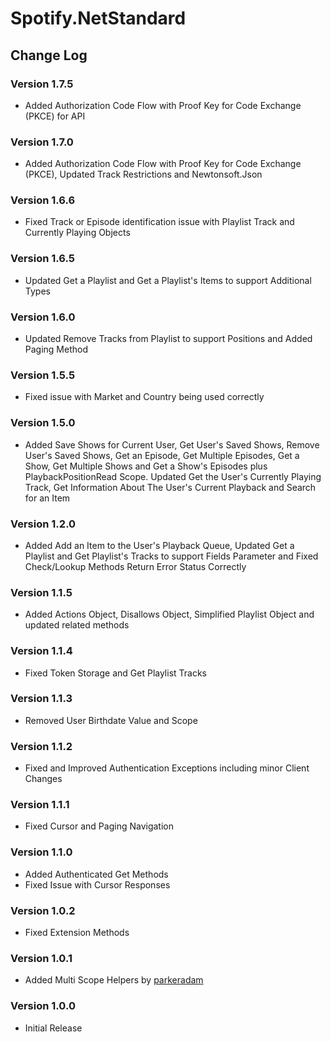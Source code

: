 # Spotify.NetStandard

## Change Log

### Version 1.7.5

- Added Authorization Code Flow with Proof Key for Code Exchange (PKCE) for API

### Version 1.7.0

- Added Authorization Code Flow with Proof Key for Code Exchange (PKCE), Updated Track Restrictions and Newtonsoft.Json

### Version 1.6.6

- Fixed Track or Episode identification issue with Playlist Track and Currently Playing Objects

### Version 1.6.5

- Updated Get a Playlist and Get a Playlist's Items to support Additional Types

### Version 1.6.0

- Updated Remove Tracks from Playlist to support Positions and Added Paging Method

### Version 1.5.5

- Fixed issue with Market and Country being used correctly

### Version 1.5.0

- Added Save Shows for Current User, Get User's Saved Shows, Remove User's Saved Shows, Get an Episode, Get Multiple Episodes, Get a Show, Get Multiple Shows and Get a Show's Episodes plus PlaybackPositionRead Scope. Updated Get the User's Currently Playing Track, Get Information About The User's Current Playback and Search for an Item

### Version 1.2.0

- Added Add an Item to the User's Playback Queue, Updated Get a Playlist and Get Playlist's Tracks to support Fields Parameter and Fixed Check/Lookup Methods Return Error Status Correctly

### Version 1.1.5

- Added Actions Object, Disallows Object, Simplified Playlist Object and updated related methods

### Version 1.1.4

- Fixed Token Storage and Get Playlist Tracks

### Version 1.1.3

- Removed User Birthdate Value and Scope

### Version 1.1.2

- Fixed and Improved Authentication Exceptions including minor Client Changes

### Version 1.1.1

- Fixed Cursor and Paging Navigation

### Version 1.1.0

- Added Authenticated Get Methods
- Fixed Issue with Cursor Responses

### Version 1.0.2

- Fixed Extension Methods

### Version 1.0.1

- Added Multi Scope Helpers by [parkeradam](https://github.com/parkeradam)

### Version 1.0.0

- Initial Release
